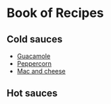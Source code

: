 # Book of Recipes

## Cold sauces
* [Guacamole](guacamole.md)
* [Peppercorn](peppercorn.md)
* [Mac and cheese](maccheese.md)

## Hot sauces
